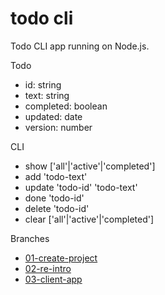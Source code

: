 # todo cli

Todo CLI app running on Node.js.

Todo
  - id: string
  - text: string
  - completed: boolean
  - updated: date
  - version: number

CLI
  - show ['all'|'active'|'completed']
  - add 'todo-text'
  - update 'todo-id' 'todo-text'
  - done 'todo-id'
  - delete 'todo-id'
  - clear ['all'|'active'|'completed']

Branches

- [01-create-project](./doc/01-create-project.md)
- [02-re-intro](./doc/02-re-intro.md)
- [03-client-app](./doc/03-client-app.md)

